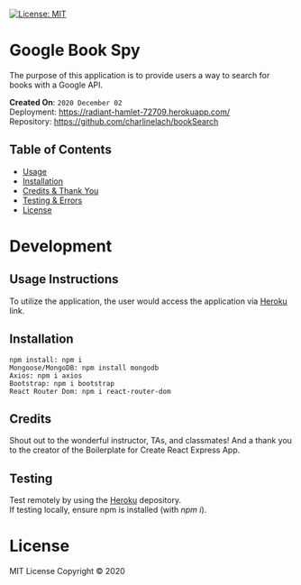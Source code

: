 [![License: MIT](https://img.shields.io/badge/License-MIT-red.svg)](https://opensource.org/licenses/MIT)

# Google Book Spy
The purpose of this application is to provide users a way to search for books with a Google API.

**Created On**: `2020 December 02`
<br>
Deployment: https://radiant-hamlet-72709.herokuapp.com/
<br>
Repository: https://github.com/charlinelach/bookSearch

## Table of Contents
* [Usage](#usage)
* [Installation](#installation)
* [Credits & Thank You](#credits)
* [Testing & Errors](#testing)
* [License](#license)

# Development

## Usage Instructions
To utilize the application, the user would access the application via [Heroku](https://radiant-hamlet-72709.herokuapp.com/) link.

<!-- ![GIF](./src/gif.gif) -->

## Installation
```
npm install: npm i
Mongoose/MongoDB: npm install mongodb
Axios: npm i axios
Bootstrap: npm i bootstrap
React Router Dom: npm i react-router-dom
```

## Credits
Shout out to the wonderful instructor, TAs, and classmates! And a thank you to the creator of the Boilerplate for Create React Express App.

## Testing
Test remotely by using the [Heroku](https://radiant-hamlet-72709.herokuapp.com/) depository.
<br>
If testing locally, ensure npm is installed (with *npm i*).

# License
MIT License Copyright © 2020




<!-- # Create React Express App

## About This Boilerplate

This setup allows for a Node/Express/React app which can be easily deployed to Heroku.

The front-end React app will auto-reload as it's updated via webpack dev server, and the backend Express app will auto-reload independently with nodemon.

## Starting the app locally

Start by installing front and backend dependencies. While in this directory, run the following command:

```
npm install
```

This should install node modules within the server and the client folder.

After both installations complete, run the following command in your terminal:

```
npm start
```

Your app should now be running on <http://localhost:3000>. The Express server should intercept any AJAX requests from the client.

## Deployment (Heroku)

To deploy, simply add and commit your changes, and push to Heroku. As is, the NPM scripts should take care of the rest. -->